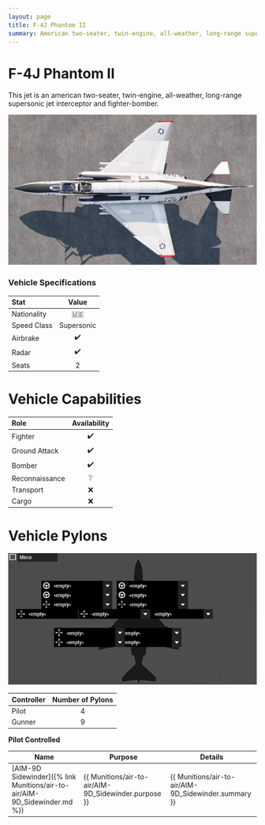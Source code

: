 ```yaml
---
layout: page
title: F-4J Phantom II
summary: American two-seater, twin-engine, all-weather, long-range supersonic jet interceptor and fighter-bomber.
---
```


# F-4J Phantom II
This jet is an american two-seater, twin-engine, all-weather, long-range supersonic jet interceptor and fighter-bomber.

![F-4J Phantom II Top Down](/assets/F-4J_Phantom_II/top_down.jpg)

### Vehicle Specifications

| Stat | Value |
|:-----|:-----:|
| Nationality | 🇺🇸 |
| Speed Class | Supersonic |
| Airbrake | ✔️ |
| Radar | ✔️ |
| Seats | 2 |

# Vehicle Capabilities

| Role | Availability |
|:-----|:------------:|
| Fighter | ✔️ |
| Ground Attack | ✔️ |
| Bomber | ✔️ |
| Reconnaissance | ❔ |
| Transport | ❌ |
| Cargo | ❌ |

# Vehicle Pylons

![F-4J Phantom II Pylons](/assets/F-4J_Phantom_II/pylons.jpg)

| Controller | Number of Pylons |
| --- | :---: |
| Pilot | 4
| Gunner | 9 |

**Pilot Controlled**

| Name | Purpose | Details |
| --- | --- | --- |
| [AIM-9D Sidewinder]({% link Munitions/air-to-air/AIM-9D_Sidewinder.md %}) | {{ Munitions/air-to-air/AIM-9D_Sidewinder.purpose }} | {{ Munitions/air-to-air/AIM-9D_Sidewinder.summary }} |
